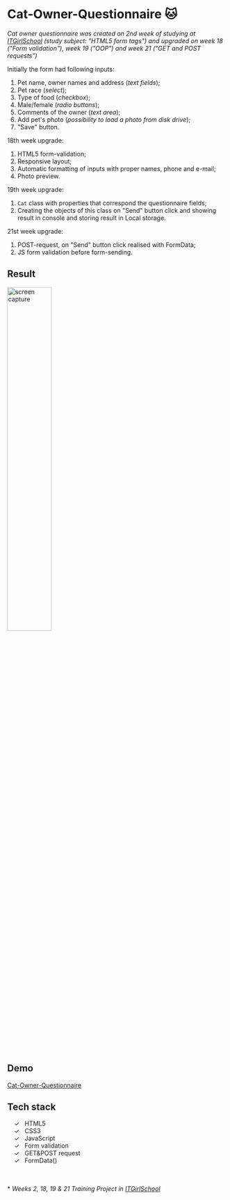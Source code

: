 # Cat-Owner-Questionnaire :cat:

_Cat owner questionnaire was created on 2nd week of studying at [ITGirlSchool] (study subject: "HTML5 form tags") and upgraded on week 18 ("Form validation"), week 19 ("OOP") and week 21 ("GET and POST requests")_

Initially the form had following inputs:

1. Pet name, owner names and address (_text fields_);
2. Pet race (_select_);
3. Type of food (_checkbox_);
4. Male/female (_radio buttons_);
5. Comments of the owner (_text area_);
6. Add pet's photo (_possibility to load a photo from disk drive_);
7. "Save" button.

18th week upgrade:
1. HTML5 form-validation;
2. Responsive layout;
3. Automatic formatting of inputs with proper names, phone and e-mail;
4. Photo preview.

19th week upgrade:
1. `Cat` class with properties that correspond the questionnaire fields; 
2. Creating the objects of this class on "Send" button click and showing result in console and storing result in Local storage.

21st week upgrade:
1. POST-request, on "Send" button click realised with FormData;
2. JS form validation before form-sending.

## Result
<img width="45%" alt="screen capture" src="../main/assets/img/сaptureweb.jpeg">

## Demo
[Cat-Owner-Questionnaire]

## Tech stack

&nbsp;&nbsp;&nbsp;&nbsp;&check;&nbsp;&nbsp; HTML5<br>
&nbsp;&nbsp;&nbsp;&nbsp;&check;&nbsp;&nbsp; CSS3<br>
&nbsp;&nbsp;&nbsp;&nbsp;&check;&nbsp;&nbsp; JavaScript<br>
&nbsp;&nbsp;&nbsp;&nbsp;&check;&nbsp;&nbsp; Form validation<br>
&nbsp;&nbsp;&nbsp;&nbsp;&check;&nbsp;&nbsp; GET&POST request<br> 
&nbsp;&nbsp;&nbsp;&nbsp;&check;&nbsp;&nbsp; FormData()<br> 





<br><br> 
\* _Weeks 2, 18, 19 & 21 Training Project in [ITGirlSchool]_ 
  

   [ITGirlSchool]: <https://itgirlschool.com/en>
   [Cat-Owner-Questionnaire]: <https://alenagm.github.io/Cat-Owner-Questionnaire/>
